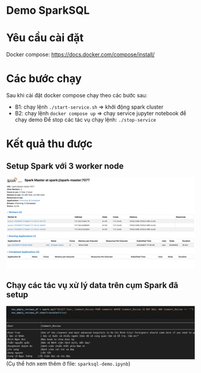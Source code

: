 # Demo SparkSQL
# Yêu cầu cài đặt
Docker compose: https://docs.docker.com/compose/install/

# Các bước chạy
Sau khi cài đặt docker compose chạy theo các bước sau:
+ B1: chạy lệnh `./start-service.sh` => khởi động spark cluster
+ B2: chạy lệnh `docker compose up` => chạy service jupyter notebook để chạy demo
Để stop các tác vụ chạy lệnh: `./stop-service`

# Kết quả thu được
## Setup Spark với 3 worker node
![spark cluster](images/cluster.png)

## Chạy các tác vụ xử lý data trên cụm Spark đã setup
![spark demo](images/demo.png)
(Cụ thể hơn xem thêm ở file: `sparksql-demo.ipynb`)